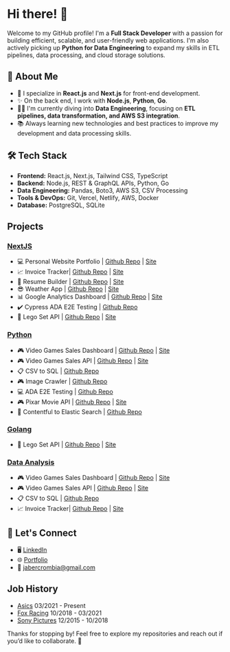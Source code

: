 # Hi there! 👋

Welcome to my GitHub profile! I'm a **Full Stack Developer** with a passion for building efficient, scalable, and user-friendly web applications. I'm also actively picking up **Python for Data Engineering** to expand my skills in ETL pipelines, data processing, and cloud storage solutions.

## 🚀 About Me

- 💯 I specialize in **React.js** and **Next.js** for front-end development.
- ✨ On the back end, I work with **Node.js**, **Python**, **Go**.
- 👩‍💻 I'm currently diving into **Data Engineering**, focusing on **ETL pipelines, data transformation, and AWS S3 integration**.
- 📚 Always learning new technologies and best practices to improve my development and data processing skills.

## 🛠️ Tech Stack

- **Frontend:** React.js, Next.js, Tailwind CSS, TypeScript
- **Backend:** Node.js, REST & GraphQL APIs, Python, Go
- **Data Engineering:** Pandas, Boto3, AWS S3, CSV Processing
- **Tools & DevOps:** Git, Vercel, Netlify, AWS, Docker
- **Database:** PostgreSQL, SQLite

## Projects
### [NextJS](https://github.com/jabercrombia?tab=repositories&q=nextjs&type=&language=&sort=)
- 💻 Personal Website Portfolio | [Github Repo](https://github.com/jabercrombia/jabercrombia-app) | [Site](https://www.jabercrombia.com?utm_source=github&utm_medium=github&utm_campaign=gitub-profile)
- 📈 Invoice Tracker| [Github Repo](https://github.com/jabercrombia/invoice-tracker) | [Site](https://invoice-tracker-tau.vercel.app/)
- 📄 Resume Builder | [Github Repo](https://github.com/jabercrombia/resume-builder) | [Site](https://resume-app-flame.vercel.app/?utm_source=github&utm_medium=internet&utm_campaign=github&utm_id=mywebsite)
- 😎 Weather App | [Github Repo](https://github.com/jabercrombia/weather-nextjs) | [Site](https://weather-nextjs-zeta.vercel.app/?utm_source=github&utm_medium=internet&utm_campaign=github&utm_id=mywebsite)
- 📊 Google Analytics Dashboard | [Github Repo](https://github.com/jabercrombia/google-dashboard-api) | [Site](https://google-dashboard-api.vercel.app/?utm_source=github&utm_medium=internet&utm_campaign=github)
- ✔️ Cypress ADA E2E Testing | [Github Repo](https://github.com/jabercrombia/cypress-ada-testing)
- 👦 Lego Set API | [Github Repo](https://github.com/jabercrombia/go-lego-api) | [Site](https://go-lego-api.vercel.app/?utm_source=github&utm_medium=profile&utm_campaign=github)
### [Python](https://github.com/jabercrombia?tab=repositories&q=python&type=&language=&sort=)
- 🎮 Video Games Sales Dashboard | [Github Repo](https://github.com/jabercrombia/video-game-sales-api) | [Site](https://video-game-sales-api.vercel.app/)
- 🎮 Video Games Sales API | [Github Repo](https://github.com/jabercrombia/video-game-sales-api) | [Site](https://video-game-sales-api.vercel.app/)
- 📋 CSV to SQL | [Github Repo](https://github.com/jabercrombia/csv-to-sql)
- 🎮 Image Crawler | [Github Repo](https://github.com/jabercrombia/video-game-crawler)
- 💻 ADA E2E Testing | [Github Repo](https://github.com/jabercrombia/ADA-e2e-testing) 
- 🎮 Pixar Movie API | [Github Repo](https://github.com/jabercrombia/Pixar-API) | [Site](https://pixar-api.vercel.app/)
- 📄  Contentful to Elastic Search | [Github Repo](https://github.com/jabercrombia/elastic-search-contentful)

### [Golang](https://github.com/jabercrombia?tab=repositories&q=&type=&language=go&sort=)
- 👦 Lego Set API | [Github Repo](https://github.com/jabercrombia/go-lego-api) | [Site](https://go-lego-api.vercel.app/?utm_source=github&utm_medium=profile&utm_campaign=github)

### [Data Analysis](https://github.com/jabercrombia?tab=repositories&q=data-analysis&type=&language=&sort=)
- 🎮 Video Games Sales Dashboard | [Github Repo](https://github.com/jabercrombia/video-game-sales-api) | [Site](https://video-game-sales-api.vercel.app/)
- 🎮 Video Games Sales API | [Github Repo](https://github.com/jabercrombia/video-game-sales-api) | [Site](https://video-game-sales-api.vercel.app/)
- 📋 CSV to SQL | [Github Repo](https://github.com/jabercrombia/csv-to-sql)
- 📈 Invoice Tracker| [Github Repo](https://github.com/jabercrombia/invoice-tracker) | [Site](https://invoice-tracker-tau.vercel.app/)

## 👫 Let's Connect

- 🖥 [LinkedIn](https://www.linkedin.com/in/justin-abercrombia/)
- 🌐 [Portfolio](https://www.jabercrombia.com?utm_source=github&utm_medium=github&utm_campaign=gitub-profile)
- 📧 [jabercrombia@gmail.com](mailto:jabercrombia@gmail.com)

## Job History

- [Asics](http://www.asics.com) 03/2021 - Present
- [Fox Racing](http://www.foxracing.com) 10/2018 - 03/2021
- [Sony Pictures](http://www.sonypictures.com) 12/2015 - 10/2018

Thanks for stopping by! Feel free to explore my repositories and reach out if you’d like to collaborate. 🚀
